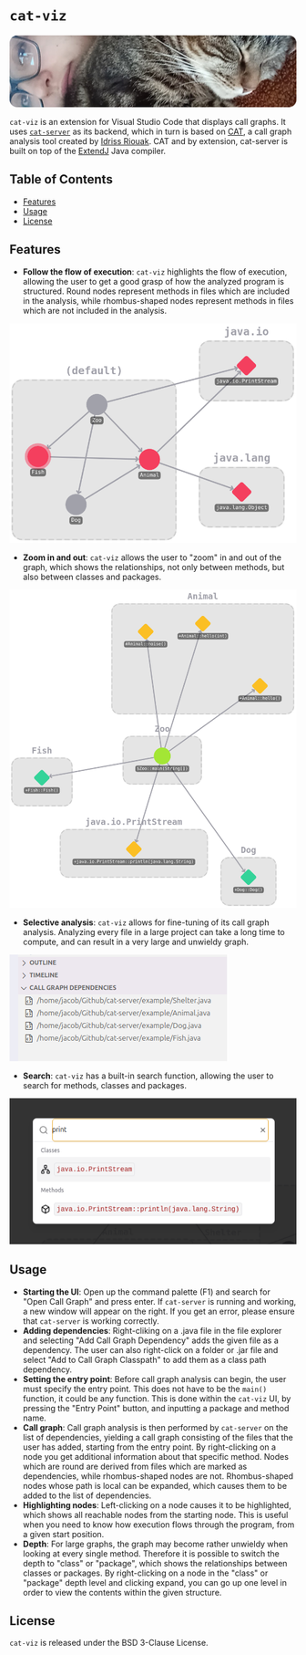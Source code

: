 # `cat-viz`
![Banner](res/banner.png)

`cat-viz` is an extension for Visual Studio Code that displays call graphs. It uses [`cat-server`](https://github.com/trettiofem/cat-server) as its backend, which in turn is based on [CAT](https://github.com/IdrissRio/cat/), a call graph analysis tool created by [Idriss Riouak](https://github.com/IdrissRio). CAT and by extension, cat-server is built on top of the [ExtendJ](https://extendj.org/) Java compiler.

## Table of Contents

- [Features](#features)
- [Usage](#usage)
- [License](#license)

## Features

- **Follow the flow of execution**: `cat-viz` highlights the flow of execution, allowing the user to get a good grasp of how the analyzed program is structured. Round nodes represent methods in files which are included in the analysis, while rhombus-shaped nodes represent methods in files which are not included in the analysis.

![Highlight](res/highlight.png)

- **Zoom in and out**: `cat-viz` allows the user to "zoom" in and out of the graph, which shows the relationships, not only between methods, but also between classes and packages.

![Methods](res/method.png)

- **Selective analysis**: `cat-viz` allows for fine-tuning of its call graph analysis. Analyzing every file in a large project can take a long time to compute, and can result in a very large and unwieldy graph.

![Dependencies](res/deps.png)

- **Search**: `cat-viz` has a built-in search function, allowing the user to search for methods, classes and packages.

![Search](res/search.png)

## Usage

- **Starting the UI**: Open up the command palette (F1) and search for "Open Call Graph" and press enter. If `cat-server` is running and working, a new window will appear on the right. If you get an error, please ensure that `cat-server` is working correctly.
- **Adding dependencies**: Right-cliking on a .java file in the file explorer and selecting "Add Call Graph Dependency" adds the given file as a dependency. The user can also right-click on a folder or .jar file and select "Add to Call Graph Classpath" to add them as a class path dependency.
- **Setting the entry point**: Before call graph analysis can begin, the user must specify the entry point. This does not have to be the `main()` function, it could be any function. This is done within the `cat-viz` UI, by pressing the "Entry Point" button, and inputting a package and method name.
- **Call graph**: Call graph analysis is then performed by `cat-server` on the list of dependencies, yielding a call graph consisting of the files that the user has added, starting from the entry point. By right-clicking on a node you get additional information about that specific method. Nodes which are round are derived from files which are marked as dependencies, while rhombus-shaped nodes are not. Rhombus-shaped nodes whose path is local can be expanded, which causes them to be added to the list of dependencies.
- **Highlighting nodes**: Left-clicking on a node causes it to be highlighted, which shows all reachable nodes from the starting node. This is useful when you need to know how execution flows through the program, from a given start position.
- **Depth**: For large graphs, the graph may become rather unwieldy when looking at every single method. Therefore it is possible to switch the depth to "class" or "package", which shows the relationships between classes or packages. By right-clicking on a node in the "class" or "package" depth level and clicking expand, you can go up one level in order to view the contents within the given structure.

## License

`cat-viz` is released under the BSD 3-Clause License.